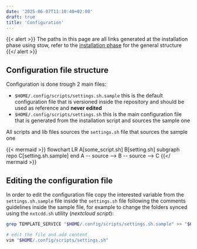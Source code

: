 ```yaml
---
date: '2025-06-07T11:10:40+02:00'
draft: true
title: 'Configuration'
---
```


{{< alert >}}
The paths in this page are all links generated at the installation phase using stow, refer to the [installation phase](/installation/#what-does-the-installation-script) for the general structure
{{</ alert >}}

## Configuration file structure

Configuration is done trough 2 main files:

- `$HOME/.config/scripts/settings.sh.sample` this is the default configuration file that is versioned inside the repository and should be used as reference and **never edited**
- `$HOME/.config/scripts/settings.sh` this is the main configuration file that is generated from the installation script and sources the sample one

All scripts and lib files sources the `settings.sh` file that sources the sample one

{{< mermaid >}}
flowchart LR
A[some_script.sh]
B[setting.sh]
subgraph repo
C[setting.sh.sample]
end
A -- source --> B -- source -->  C
{{</ mermaid >}}

## Editing the configuration file

In order to edit the configuration file copy the interested variable from the `settings.sh.sample` file inside the `settings.sh` file following the comments guidelines inside the sample file, for example to change the folders synced using the `nxtcdd.sh` utility (*nextcloud script*):

```bash
grep TEMPLATE_SERVICE "$HOME/.config/scripts/settings.sh.sample" >> "$HOME/.config/scripts/settings.sh"

# edit the file and add content
vim "$HOME/.config/scripts/settings.sh"
```

